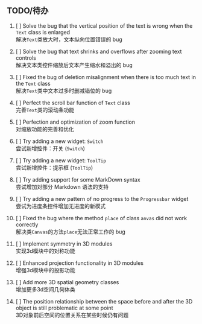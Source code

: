 TODO/待办
---------

1. [ ] Solve the bug that the vertical position of the text is wrong when the `Text` class is enlarged  
解决`Text`类放大时，文本纵向位置错误的 bug

2. [ ] Solve the bug that text shrinks and overflows after zooming text controls  
解决文本类控件缩放后文本产生缩水和溢出的 bug

3. [ ] Fixed the bug of deletion misalignment when there is too much text in the `Text` class  
解决`Text`类中文本过多时删减错位的 bug

4. [ ] Perfect the scroll bar function of `Text` class  
完善`Text`类的滚动条功能

5. [ ] Perfection and optimization of zoom function  
对缩放功能的完善和优化

6. [ ] Try adding a new widget: `Switch`  
尝试新增控件：开关 (`Switch`)

7. [ ] Try adding a new widget: `ToolTip`  
尝试新增控件：提示框 (`ToolTip`)

8. [ ] Try adding support for some MarkDown syntax  
尝试增加对部分 Markdown 语法的支持

9. [ ] Try adding a new pattern of no progress to the `Progressbar` widget  
尝试为进度条控件增加无进度的新模式

10. [ ] Fixed the bug where the method `place` of class `anvas` did not work correctly  
解决类`Canvas`的方法`place`无法正常工作的 bug

11. [ ] Implement symmetry in 3D modules  
实现3d模块中的对称功能

12. [ ] Enhanced projection functionality in 3D modules  
增强3d模块中的投影功能

13. [ ] Add more 3D spatial geometry classes  
增加更多3d空间几何体类

14. [ ] The position relationship between the space before and after the 3D object is still problematic at some point  
3D对象前后空间的位置关系在某些时候仍有问题
